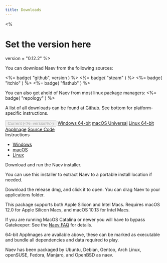 ```yaml
---
title: Downloads
---
```


<%
   # Set the version here
   version = "0.12.2"
%>

You can download Naev from the following sources:

<%= badge( "github", version ) %>
<%= badge( "steam" ) %>
<%= badge( "itchio" ) %>
<%= badge( "flathub" ) %>

You can also get ahold of Naev from most linux package managers: <%= badge( "repology" ) %>

A list of all downloads can be found at [Github](https://github.com/naev/naev/releases). See bottom for platform-specific instructions.

<div class="my-4 list-group" id="download-list">
 <button type="button" class="list-group-item list-group-item-action active" disabled>Current (<%=version%>)</button>
 <a class='list-group-item list-group-item-action' href='https://github.com/naev/naev/releases/download/v<%=version%>/naev-<%=version%>-win64.exe'>Windows 64-bit</a>
 <a class='list-group-item list-group-item-action' href='https://github.com/naev/naev/releases/download/v<%=version%>/naev-<%=version%>-macos-universal.dmg'>macOS Universal</a>
 <a class='list-group-item list-group-item-action' href='https://github.com/naev/naev/releases/download/v<%=version%>/naev-<%=version%>-linux-x86-64.AppImage'>Linux 64-bit AppImage</a>
 <a class='list-group-item list-group-item-action' href='https://github.com/naev/naev/releases/download/v<%=version%>/naev-<%=version%>-source.tar.xz'>Source Code</a>
</div>

<div class="my-4 card">
 <div class="card-header">
 Instructions
 </div>
 <div class="card-body">
  <ul class="nav nav-tabs" role="tablist">
   <li class="nav-item">
    <a class="nav-link active" id="windows-tab" data-toggle="tab" href="#windows-desc" role="tab" aria-selected="true">Windows</a>
   </li>
   <li class="nav-item">
    <a class="nav-link" id="macos-tab" data-toggle="tab" href="#macos-desc" role="tab" aria-selected="false">macOS</a>
   </li>
   <li class="nav-item">
    <a class="nav-link" id="linux-tab" data-toggle="tab" href="#linux-desc" role="tab" aria-selected="false">Linux</a>
   </li>
  </ul>
  <div class="m-2 tab-content">
   <div class="tab-pane fade show active" id="windows-desc" role="tabpanel" aria-labelledby="windows-tab" markdown=1>
Download and run the Naev installer.

You can use this installer to extract Naev to a portable install location if needed.
   </div>
   <div class="tab-pane fade" id="macos-desc" role="tabpanel" aria-labelledby="macos-tab" markdown=1>
Download the release dmg, and click it to open. You can drag Naev to your applications folder.

This package supports both Apple Silicon and Intel Macs.
Requires macOS 12.0 for Apple Silicon Macs, and macOS 10.13 for Intel Macs.

If you are running MacOS Catalina or newer you will have to bypass Gatekeeper: See the [Naev FAQ](https://github.com/naev/naev/wiki/FAQ#i-see-a-warning-message-and-cant-run-naev-on-macos) for details.
   </div>
   <div class="tab-pane fade" id="linux-desc" role="tabpanel" aria-labelledby="linux-tab" markdown=1>
64-bit AppImages are available above, these can be marked as executable and bundle all dependencies and data required to play.
<!--Ubuntu users can install Naev through the [Playdeb package](http://www.playdeb.net/software/NAEV). If you’re unfamiliar, instructions can be found [here](http://www.playdeb.net/updates/Ubuntu/#how_to_install).-->

Naev has been packaged by Ubuntu, Debian, Gentoo, Arch Linux, openSUSE, Fedora, Manjaro, and OpenBSD as naev.

<!--If you’re using our official binaries, make sure to install the dependencies. -->
   </div>
  </div>
 </div>
</div>
